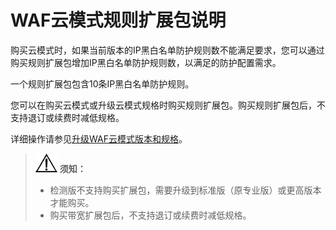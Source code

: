 # WAF云模式规则扩展包说明<a name="waf_01_0322"></a>

购买云模式时，如果当前版本的IP黑白名单防护规则数不能满足要求，您可以通过购买规则扩展包增加IP黑白名单防护规则数，以满足的防护配置需求。

一个规则扩展包包含10条IP黑白名单防护规则。

您可以在购买云模式或升级云模式规格时购买规则扩展包。购买规则扩展包后，不支持退订或续费时减低规格。

详细操作请参见[升级WAF云模式版本和规格](升级WAF云模式版本和规格.md)。

>![](public_sys-resources/icon-notice.gif) **须知：** 
>-   检测版不支持购买扩展包，需要升级到标准版（原专业版）或更高版本才能购买。
>-   购买带宽扩展包后，不支持退订或续费时减低规格。

